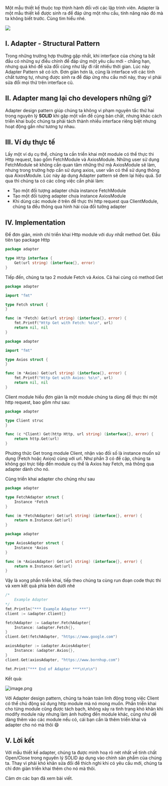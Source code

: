 Một mẫu thiết kế thuộc top thịnh hành đối với các lập trình viên. Adapter là một mẫu thiết kế được sinh ra để đáp ứng một nhu cầu, tính năng nào đó mà ta không biết trước. Cùng tìm hiểu nhé.

![](https://images.viblo.asia/8cbe3821-f49d-4735-a0f4-e1aa4a210085.png)

## I. Adapter - Structural Pattern

Trong những trường hợp thường gặp nhất, khi interface của chúng ta bắt đầu có những sự điều chỉnh để đáp ứng một yêu cầu mới - chẳng hạn, nhưng quá khó để sửa đổi cũng như lấy đi rất nhiều thời gian. Lúc này Adapter Pattern sẽ có ích. Đơn giản hơn là, cũng là interface với các tính chất tương tự, nhưng được sinh ra để đáp ứng nhu cầu mới này, thay vì phải sửa đổi mọi thứ trên interface cũ.

## II. Adapter mang lại cho developers những gì?
Adapter design pattern giúp chúng ta không vi phạm nguyên tắc thứ hai trong nguyên lý **SOLID** khi gặp một vấn đề cùng bản chất, nhưng khác cách triển khai buộc chúng ta phải tách thành nhiều interface riêng biệt nhưng hoạt động gần như tương tự nhau.

## III. Ví dụ thực tế
Lấy một ví dụ cụ thể, chúng ta cần triển khai một module có thể thực thi Http request, bao gồm FetchModule và AxiosModule. Những user sử dụng FetchModule sẽ không cần quan tâm những thứ mà AxiosModule sẽ làm, nhưng trong trường hợp cần sử dụng axios, user vẫn có thể sử dụng thông qua AixosModule. Lúc này áp dụng Adapter pattern sẽ đem lại hiệu quả. Sơ qua thì chúng ta có các công việc cần phải làm:
- Tạo một đối tượng adapter chứa instance FetchModule
- Tạo một đối tượng adapter chưa instance AxiosModule
- Khi dùng các module ở trên để thực thi http request qua ClientModule, chúng ta đều thông qua hình hài của đối tưởng adapter

## IV. Implementation
Để đơn giản, mình chỉ triển khai Http module với duy nhất method Get. Đầu tiên tạo package Http
```http.go
package adapter

type Http interface {
	Get(url string) (interface{}, error)
}

```



Tiếp đến, chúng ta tạo 2 module Fetch và Axios. Cả hai cùng có method Get
```fetch.go
package adapter

import "fmt"

type Fetch struct {
}

func (m *Fetch) Get(url string) (interface{}, error) {
	fmt.Printf("Http Get with Fetch: %s\n", url)
	return nil, nil
}
```

```axios.go
package adapter

import "fmt"

type Axios struct {
}

func (m *Axios) Get(url string) (interface{}, error) {
	fmt.Printf("Http Get with Axios: %s\n", url)
	return nil, nil
}
```

Client module hiểu đơn giản là một module chúng ta dùng để thực thi một http request, bao gồm như sau:
```client.go
package adapter

type Client struc
}

func (c *Client) Get(http Http, url string) (interface{}, error) {
	return http.Get(url)
}
```

Phương thức Get trong module Client, nhận vào đối số là instance muốn sử dụng (Fetch hoặc Axios) cùng với url. Như phần 3 có đề cập, chúng ta không gọi trực tiếp đến module cụ thể là Axios hay Fetch, mà thông qua adapter dành cho nó. 

Cùng triển khai adapter cho chúng như sau

```fetchadapter.go
package adapter

type FetchAdapter struct {
	Instance *Fetch
}

func (m *FetchAdapter) Get(url string) (interface{}, error) {
	return m.Instance.Get(url)
}
```


```axiosadapter.go
package adapter

type AxiosAdapter struct {
	Instance *Axios
}

func (m *AxiosAdapter) Get(url string) (interface{}, error) {
	return m.Instance.Get(url)
}

```

Vậy là xong phần triển khai, tiếp theo chúng ta cùng run đoạn code thực thi và xem kết quả phía bên dưới nhé
```main.go
/*
	Example Adapter
*/
fmt.Println("*** Example Adapter ***")
client := &adapter.Client{}

fetchAdapter := &adapter.FetchAdapter{
	Instance: &adapter.Fetch{},
}
client.Get(fetchAdapter, "https://www.google.com")

axiosAdapter := &adapter.AxiosAdapter{
	Instance: &adapter.Axios{},
}
client.Get(axiosAdapter, "https://www.bornhup.com")

fmt.Print("*** End of Adapter ***\n\n\n")
```

Kết quả:

![image.png](https://images.viblo.asia/11d59a09-5e4f-4015-9470-e447274a04dd.png)

Với Adapter design pattern, chúng ta hoàn toàn linh động trong việc Client có thể chủ động sử dụng http module mà nó mong muốn. Phần triển khai cho từng module cũng được tách bạch, không xảy ra tình trạng khó khăn khi modify module này nhưng làm ảnh hưởng đến module khác, cũng như dễ dàng thêm vào các module nếu có, cái bạn cần là thêm triển khai và adapter cho nó mà thôi 😄

## V. Lời kết
Với mẫu thiết kế adapter, chúng ta được minh hoạ rõ nét nhất về tính chất Open/Close trong nguyên lý SOLID áp dụng vào chính sản phẩm của chúng ta. Thay vì phải khó khăn sửa đổi để thích nghi khi có yêu cầu mới, chúng ta chỉ đơn giản triển khai thêm cho nó mà thôi.

Cảm ơn các bạn đã xem bài viết.
